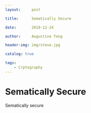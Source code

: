 ```yaml
---
layout:     post

title:      Sematically Secure

date:       2018-12-24

author:     Augustine Tong

header-img: img/steve.jpg

catalog: true

tags:
    - Crptography
---
```


# Sematically Secure
Sematically secure